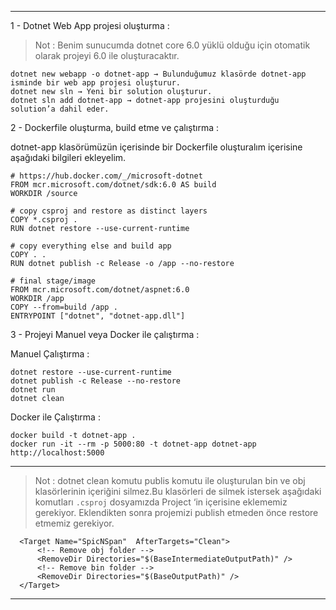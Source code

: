 ------
1 - Dotnet Web App projesi oluşturma :

>Not : Benim sunucumda dotnet core 6.0 yüklü olduğu için otomatik olarak projeyi 6.0 ile oluşturacaktır.
```
dotnet new webapp -o dotnet-app → Bulunduğumuz klasörde dotnet-app isminde bir web app projesi oluşturur.
dotnet new sln → Yeni bir solution oluşturur.
dotnet sln add dotnet-app → dotnet-app projesini oluşturduğu solution’a dahil eder.
```
2 - Dockerfile oluşturma, build etme ve çalıştırma :

dotnet-app klasörümüzün içerisinde bir Dockerfile oluşturalım içerisine aşağıdaki bilgileri ekleyelim.
```
# https://hub.docker.com/_/microsoft-dotnet
FROM mcr.microsoft.com/dotnet/sdk:6.0 AS build
WORKDIR /source

# copy csproj and restore as distinct layers
COPY *.csproj .
RUN dotnet restore --use-current-runtime  

# copy everything else and build app
COPY . .
RUN dotnet publish -c Release -o /app --no-restore

# final stage/image
FROM mcr.microsoft.com/dotnet/aspnet:6.0
WORKDIR /app
COPY --from=build /app .
ENTRYPOINT ["dotnet", "dotnet-app.dll"]
```
3 - Projeyi Manuel veya Docker ile çalıştırma : 

Manuel Çalıştırma : 
```
dotnet restore --use-current-runtime
dotnet publish -c Release --no-restore
dotnet run
dotnet clean
```
Docker ile Çalıştırma : 
```
docker build -t dotnet-app .
docker run -it --rm -p 5000:80 -t dotnet-app dotnet-app
http://localhost:5000
```
------

>Not : dotnet clean komutu publis komutu ile oluşturulan bin ve obj klasörlerinin içeriğini silmez.Bu klasörleri de silmek istersek aşağıdaki komutları `.csproj` dosyamızda Project ‘in içerisine eklememiz gerekiyor. Eklendikten sonra projemizi publish etmeden önce restore etmemiz gerekiyor.

```
  <Target Name="SpicNSpan"  AfterTargets="Clean">
      <!-- Remove obj folder -->
      <RemoveDir Directories="$(BaseIntermediateOutputPath)" />  
      <!-- Remove bin folder -->   
      <RemoveDir Directories="$(BaseOutputPath)" />  
  </Target>
 ```
------
